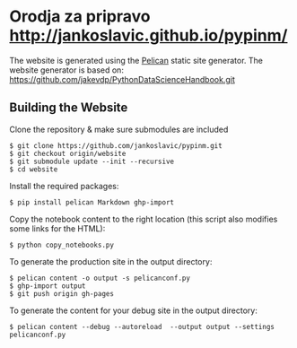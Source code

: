 # Orodja za pripravo http://jankoslavic.github.io/pypinm/

The website is generated using the [Pelican](http://docs.getpelican.com/) static site generator.
The website generator is based on: https://github.com/jakevdp/PythonDataScienceHandbook.git

## Building the Website

Clone the repository & make sure submodules are included

```
$ git clone https://github.com/jankoslavic/pypinm.git
$ git checkout origin/website
$ git submodule update --init --recursive
$ cd website
```

Install the required packages:

```
$ pip install pelican Markdown ghp-import
```

Copy the notebook content to the right location (this script also modifies some links for the HTML):
```
$ python copy_notebooks.py
```

To generate the production site in the output directory:
```
$ pelican content -o output -s pelicanconf.py
$ ghp-import output
$ git push origin gh-pages
```

To generate the content for your debug site in the output directory:
```
$ pelican content --debug --autoreload  --output output --settings pelicanconf.py
```
